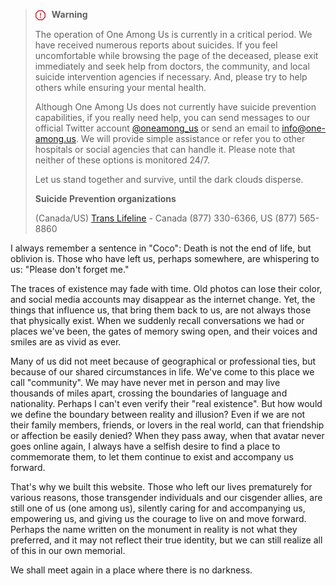 > <svg style="display: inline-flex; overflow: visible !important; vertical-align: sub; fill: rgb(209, 36, 47); margin-right: 10px;" viewBox="0 0 16 16" version="1.1" width="16" height="16" aria-hidden="true"><path d="M4.47.22A.749.749 0 0 1 5 0h6c.199 0 .389.079.53.22l4.25 4.25c.141.14.22.331.22.53v6a.749.749 0 0 1-.22.53l-4.25 4.25A.749.749 0 0 1 11 16H5a.749.749 0 0 1-.53-.22L.22 11.53A.749.749 0 0 1 0 11V5c0-.199.079-.389.22-.53Zm.84 1.28L1.5 5.31v5.38l3.81 3.81h5.38l3.81-3.81V5.31L10.69 1.5ZM8 4a.75.75 0 0 1 .75.75v3.5a.75.75 0 0 1-1.5 0v-3.5A.75.75 0 0 1 8 4Zm0 8a1 1 0 1 1 0-2 1 1 0 0 1 0 2Z"></path></svg>**Warning**  
> 
> The operation of One Among Us is currently in a critical period. We have received numerous reports about suicides. If you feel uncomfortable while browsing the page of the deceased, please exit immediately and seek help from doctors, the community, and local suicide intervention agencies if necessary. And, please try to help others while ensuring your mental health.  
> 
> Although One Among Us does not currently have suicide prevention capabilities, if you really need help, you can send messages to our official Twitter account [@oneamong_us](https://twitter.com/oneamong_us) or send an email to [info@one-among.us](mailto:info@one-among.us). We will provide simple assistance or refer you to other hospitals or social agencies that can handle it. Please note that neither of these options is monitored 24/7.  
> 
> Let us stand together and survive, until the dark clouds disperse.  
> 
> **Suicide Prevention organizations**  
>  
> (Canada/US) [Trans Lifeline](https://translifeline.org/) - Canada (877) 330-6366, US (877) 565-8860  

I always remember a sentence in "Coco": Death is not the end of life, but oblivion is. Those who have left us, perhaps somewhere, are whispering to us: "Please don't forget me."    

The traces of existence may fade with time. Old photos can lose their color, and social media accounts may disappear as the internet change. Yet, the things that influence us, that bring them back to us, are not always those that physically exist. When we suddenly recall conversations we had or places we've been, the gates of memory swing open, and their voices and smiles are as vivid as ever.  

Many of us did not meet because of geographical or professional ties, but because of our shared circumstances in life. We've come to this place we call "community".
We may have never met in person and may live thousands of miles apart, crossing the boundaries of language and nationality.
Perhaps I can't even verify their "real existence". But how would we define the boundary between reality and illusion?
Even if we are not their family members, friends, or lovers in the real world, can that friendship or affection be easily denied?
When they pass away, when that avatar never goes online again, I always have a selfish desire to find a place to commemorate them, to let them continue to exist and accompany us forward.  

That's why we built this website. Those who left our lives prematurely for various reasons, those transgender individuals and our cisgender allies, are still one of us (one among us), silently caring for and accompanying us, empowering us, and giving us the courage to live on and move forward.
Perhaps the name written on the monument in reality is not what they preferred, and it may not reflect their true identity, but we can still realize all of this in our own memorial.  

We shall meet again in a place where there is no darkness.